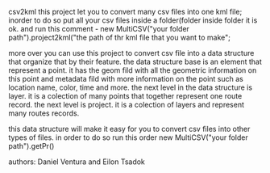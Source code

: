 csv2kml
this project let you to convert many csv files into one kml file;
inorder to do so put all your csv files inside a folder(folder inside folder it is ok.
and run this comment - new MultiCSV("your folder path").project2kml("the path of thr kml file that you want to make";

more over you can use this project to convert csv file into a data structure that organize that by their feature.
the data structure base is an element that represent a point.  it has the geom fild with all the geometric information on this point
and metadata fild with more information on the point such as location name, color, time and more.
the next level in the data structure is layer. it is a colection of many points that together represent one route record.
the next level is project. it is a colection of layers and represent many routes records.

this  data structure will make it easy for you to convert csv files into other types of files.
in order to do so run this order new MultiCSV("your folder path").getPr()

authors: Daniel Ventura and Eilon Tsadok
